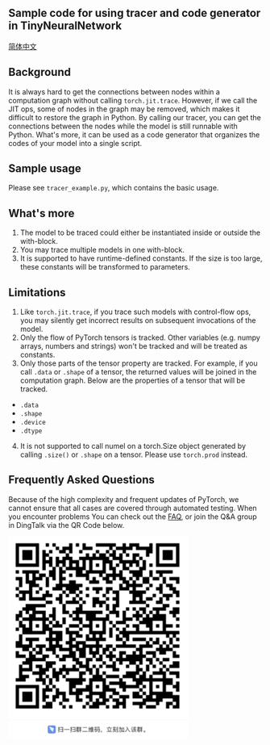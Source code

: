 ## Sample code for using tracer and code generator in TinyNeuralNetwork 

[简体中文](examples/tracer/README_zh-CN.md)

## Background

It is always hard to get the connections between nodes within a computation graph without calling `torch.jit.trace`. However, if we call the JIT ops, some of nodes in the graph may be removed, which makes it difficult to restore the graph in Python. By calling our tracer, you can get the connections between the nodes while the model is still runnable with Python. What's more, it can be used as a code generator that organizes the codes of your model into a single script.

## Sample usage
Please see `tracer_example.py`, which contains the basic usage.

## What's more
1. The model to be traced could either be instantiated inside or outside the with-block.
2. You may trace multiple models in one with-block.
3. It is supported to have runtime-defined constants. If the size is too large, these constants will be transformed to parameters.


## Limitations
1. Like `torch.jit.trace`, if you trace such models with control-flow ops, you may silently get incorrect results on subsequent invocations of the model.
2. Only the flow of PyTorch tensors is tracked. Other variables (e.g. numpy arrays, numbers and strings) won't be tracked and will be treated as constants.
3. Only those parts of the tensor property are tracked. For example, if you call `.data` or `.shape` of a tensor, the returned values will be joined in the computation graph. Below are the properties of a tensor that will be tracked.
  - `.data`
  - `.shape`
  - `.device`
  - `.dtype`
4. It is not supported to call numel on a torch.Size object generated by calling `.size()` or `.shape` on a tensor. Please use `torch.prod` instead.

## Frequently Asked Questions

Because of the high complexity and frequent updates of PyTorch, we cannot ensure that all cases are covered through automated testing. When you encounter problems
You can check out the [FAQ](docs/FAQ.md), or join the Q&A group in DingTalk via the QR Code below.

![img.png](docs/qa.png)